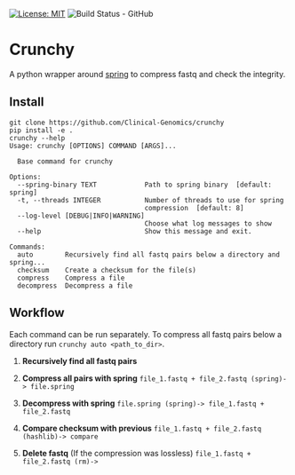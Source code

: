 [![License: MIT](https://img.shields.io/badge/License-MIT-yellow.svg)](https://opensource.org/licenses/MIT)
![Build Status - GitHub](https://github.com/Clinical-Genomics/crunchy/workflows/Build/badge.svg)

# Crunchy

A python wrapper around [spring][spring] to compress fastq and check the integrity.

## Install

```
git clone https://github.com/Clinical-Genomics/crunchy
pip install -e .
crunchy --help
Usage: crunchy [OPTIONS] COMMAND [ARGS]...

  Base command for crunchy

Options:
  --spring-binary TEXT            Path to spring binary  [default: spring]
  -t, --threads INTEGER           Number of threads to use for spring
                                  compression  [default: 8]
  --log-level [DEBUG|INFO|WARNING]
                                  Choose what log messages to show
  --help                          Show this message and exit.

Commands:
  auto        Recursively find all fastq pairs below a directory and spring...
  checksum    Create a checksum for the file(s)
  compress    Compress a file
  decompress  Decompress a file
```

## Workflow

Each command can be run separately. To compress all fastq pairs below a directory run `crunchy auto <path_to_dir>`.

1. **Recursively find all fastq pairs**

1. **Compress all pairs with spring**
```file_1.fastq + file_2.fastq (spring)-> file.spring```

1. **Decompress with spring**
```file.spring (spring)-> file_1.fastq + file_2.fastq```

1. **Compare checksum with previous**
```file_1.fastq + file_2.fastq (hashlib)-> compare```

1. **Delete fastq** (If the compression was lossless)
```file_1.fastq + file_2.fastq (rm)->```

[spring]: https://github.com/shubhamchandak94/Spring